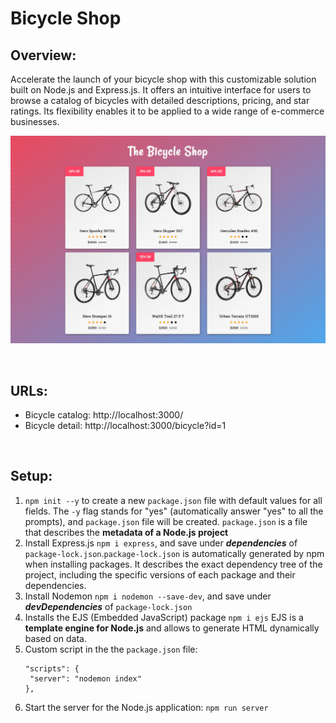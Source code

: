 # Bicycle Shop

## Overview:

Accelerate the launch of your bicycle shop with this customizable solution built on Node.js and Express.js. It offers an intuitive interface for users to browse a catalog of bicycles with detailed descriptions, pricing, and star ratings. Its flexibility enables it to be applied to a wide range of e-commerce businesses.

![Project Overview](/bicycle-shop-express.gif)

<br>

## URLs:

- Bicycle catalog: http://localhost:3000/
- Bicycle detail: http://localhost:3000/bicycle?id=1

<br>

## Setup:

1. `npm init --y` to create a new `package.json` file with default values for all fields. The `-y` flag stands for "yes" (automatically answer "yes" to all the prompts), and `package.json` file will be created. `package.json` is a file that describes the **metadata of a Node.js project**
2. Install Express.js `npm i express`, and save under **_dependencies_** of `package-lock.json`.`package-lock.json` is automatically generated by npm when installing packages. It describes the exact dependency tree of the project, including the specific versions of each package and their dependencies.
3. Install Nodemon `npm i nodemon --save-dev`, and save under **_devDependencies_** of `package-lock.json`
4. Installs the EJS (Embedded JavaScript) package `npm i ejs`
   EJS is a **template engine for Node.js** and allows to generate HTML dynamically based on data.
5. Custom script in the the `package.json` file:
   ```
   "scripts": {
    "server": "nodemon index"
   },
   ```
6. Start the server for the Node.js application: `npm run server`
